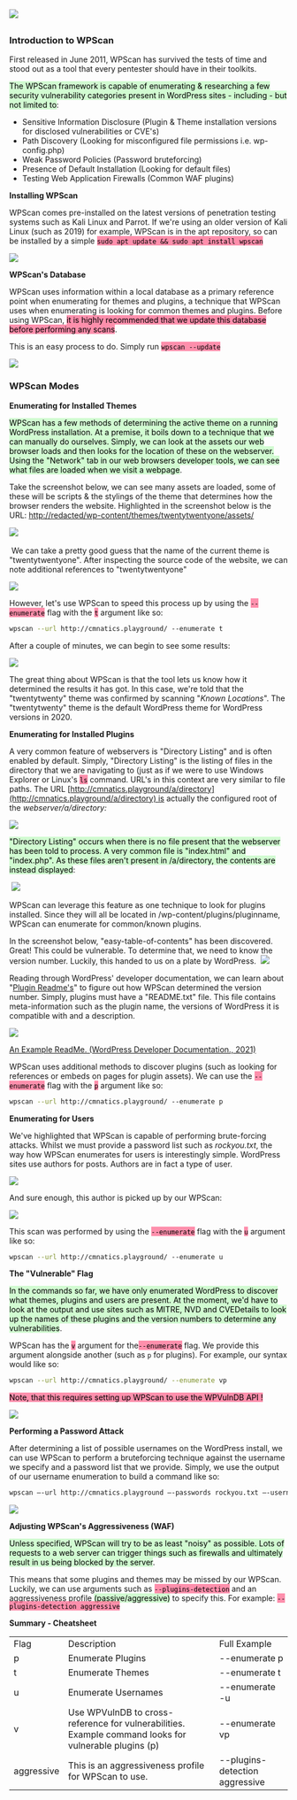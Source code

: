 # ﻿![](https://raw.githubusercontent.com/wpscanteam/wpscan/gh-pages/images/wpscan_logo.png)

### Introduction to WPScan

First released in June 2011, WPScan has survived the tests of time and stood out as a tool that every pentester should have in their toolkits.

<mark style="background: #BBFABBA6;">The WPScan framework is capable of enumerating & researching a few security vulnerability categories present in WordPress sites - including - but not limited to</mark>:

- Sensitive Information Disclosure (Plugin & Theme installation versions for disclosed vulnerabilities or CVE's)
- Path Discovery (Looking for misconfigured file permissions i.e. wp-config.php)
- Weak Password Policies (Password bruteforcing)
- Presence of Default Installation (Looking for default files)
- Testing Web Application Firewalls (Common WAF plugins)

**Installing WPScan**  

WPScan comes pre-installed on the latest versions of penetration testing systems such as Kali Linux and Parrot. If we're using an older version of Kali Linux (such as 2019) for example, WPScan is in the apt repository, so can be installed by a simple <mark style="background: #FF5582A6;">`sudo apt update && sudo apt install wpscan`</mark> 

![](https://assets.tryhackme.com/additional/web-enumeration-redux/install-wpscan.png)  

**WPScan's Database**

WPScan uses information within a local database as a primary reference point when enumerating for themes and plugins, a technique that WPScan uses when enumerating is looking for common themes and plugins. Before using WPScan, <mark style="background: #FF5582A6;">it is highly recommended that we update this database before performing any scans</mark>.

This is an easy process to do. Simply run <mark style="background: #FF5582A6;">`wpscan --update`</mark> 

![](https://assets.tryhackme.com/additional/web-enumeration-redux/update-wpscan.png)

### WPScan Modes

**Enumerating for Installed Themes**

<mark style="background: #BBFABBA6;">WPScan has a few methods of determining the active theme on a running WordPress installation. At a premise, it boils down to a technique that we can manually do ourselves. Simply, we can look at the assets our web browser loads and then looks for the location of these on the webserver. Using the "Network" tab in our web browsers developer tools, we can see what files are loaded when we visit a webpage</mark>.

Take the screenshot below, we can see many assets are loaded, some of these will be scripts & the stylings of the theme that determines how the browser renders the website. Highlighted in the screenshot below is the URL: [http://redacted/wp-content/themes/twentytwentyone/assets/](http://redacted/wp-content/themes/twentytwentyone/assets/)

![](https://assets.tryhackme.com/additional/web-enumeration-redux/manual-discover-theme-2.png) 

 We can take a pretty good guess that the name of the current theme is "twentytwentyone". After inspecting the source code of the website, we can note additional references to "twentytwentyone"

![](https://assets.tryhackme.com/additional/web-enumeration-redux/manual-discover-theme.png)

However, let's use WPScan to speed this process up by using the <mark style="background: #FF5582A6;">`--enumerate`</mark> flag with the <mark style="background: #FF5582A6;">`t`</mark> argument like so:

```bash
wpscan --url http://cmnatics.playground/ --enumerate t
```

After a couple of minutes, we can begin to see some results:

![](https://assets.tryhackme.com/additional/web-enumeration-redux/enum-themes.png)

The great thing about WPScan is that the tool lets us know how it determined the results it has got. In this case, we're told that the "twentytwenty" theme was confirmed by scanning "_Known Locations_". The "twentytwenty" theme is the default WordPress theme for WordPress versions in 2020.

**Enumerating for Installed Plugins**

A very common feature of webservers is "Directory Listing" and is often enabled by default. Simply, "Directory Listing" is the listing of files in the directory that we are navigating to (just as if we were to use Windows Explorer or Linux's <mark style="background: #FF5582A6;">`ls`</mark> command. URL's in this context are very similar to file paths. The URL [http://cmnatics.playground/a/directory](http://cmnatics.playground/a/directory) is actually the configured root of the _webserver/a/directory:_

![](https://assets.tryhackme.com/additional/web-enumeration-redux/webserver-fs.png)

<mark style="background: #BBFABBA6;">"Directory Listing" occurs when there is no file present that the webserver has been told to process. A very common file is "index.html" and "index.php". As these files aren't present in /a/directory, the contents are instead displayed</mark>:

 ![](https://assets.tryhackme.com/additional/web-enumeration-redux/index2.png)

WPScan can leverage this feature as one technique to look for plugins installed. Since they will all be located in /wp-content/plugins/pluginname, WPScan can enumerate for common/known plugins.

In the screenshot below, "easy-table-of-contents" has been discovered. Great! This could be vulnerable. To determine that, we need to know the version number. Luckily, this handed to us on a plate by WordPress.
 ![](https://assets.tryhackme.com/additional/web-enumeration-redux/enum-plugins2.png)

Reading through WordPress' developer documentation, we can learn about "[Plugin Readme's](https://developer.wordpress.org/plugins/wordpress-org/how-your-readme-txt-works/#how-the-readme-is-parsed)" to figure out how WPScan determined the version number. Simply, plugins must have a "README.txt" file. This file contains meta-information such as the plugin name, the versions of WordPress it is compatible with and a description.

![](https://assets.tryhackme.com/additional/web-enumeration-redux/example-readme.png)  

[An Example ReadMe. (WordPress Developer Documentation., 2021)](https://developer.wordpress.org/plugins/wordpress-org/how-your-readme-txt-works/#example-readme)

WPScan uses additional methods to discover plugins (such as looking for references or embeds on pages for plugin assets). We can use the <mark style="background: #FF5582A6;">`--enumerate`</mark> flag with the <mark style="background: #FF5582A6;">`p`</mark> argument like so:

```bash
wpscan --url http://cmnatics.playground/ --enumerate p
```

**Enumerating for Users**

We've highlighted that WPScan is capable of performing brute-forcing attacks. Whilst we must provide a password list such as _rockyou.txt_, the way how WPScan enumerates for users is interestingly simple. WordPress sites use authors for posts. Authors are in fact a type of user. 
 
![](https://assets.tryhackme.com/additional/web-enumeration-redux/wordpress-post.png)

And sure enough, this author is picked up by our WPScan:

![](https://assets.tryhackme.com/additional/web-enumeration-redux/enum-users.png)  

This scan was performed by using the <mark style="background: #FF5582A6;">`--enumerate`</mark> flag with the <mark style="background: #FF5582A6;">`u`</mark> argument like so:

```bash
wpscan --url http://cmnatics.playground/ --enumerate u
```

**The "Vulnerable" Flag**

<mark style="background: #BBFABBA6;">In the commands so far, we have only enumerated WordPress to discover what themes, plugins and users are present. At the moment, we'd have to look at the output and use sites such as MITRE, NVD and CVEDetails to look up the names of these plugins and the version numbers to determine any vulnerabilities</mark>.

WPScan has the <mark style="background: #FF5582A6;">`v`</mark> argument for the<mark style="background: #FF5582A6;">`--enumerate`</mark> flag. We provide this argument alongside another (such as `p` for plugins). For example, our syntax would like so:

```bash
wpscan --url http://cmnatics.playground/ --enumerate vp
```

<mark style="background: #FF5582A6;">Note, that this requires setting up WPScan to use the WPVulnDB API !
</mark>

![](https://assets.tryhackme.com/additional/web-enumeration-redux/vulndb.png)

**Performing a Password Attack**

After determining a list of possible usernames on the WordPress install, we can use WPScan to perform a bruteforcing technique against the username we specify and a password list that we provide. Simply, we use the output of our username enumeration to build a command like so: 

```bash
wpscan –-url http://cmnatics.playground –-passwords rockyou.txt –-usernames cmnatic
```

![](https://assets.tryhackme.com/additional/web-enumeration-redux/password-attack.png)  

**Adjusting WPScan's Aggressiveness (WAF)**

<mark style="background: #BBFABBA6;">Unless specified, WPScan will try to be as least "noisy" as possible. Lots of requests to a web server can trigger things such as firewalls and ultimately result in us being blocked by the server</mark>.

This means that some plugins and themes may be missed by our WPScan. Luckily, we can use arguments such as <mark style="background: #FF5582A6;">`--plugins-detection`</mark> and an aggressiveness profile <mark style="background: #BBFABBA6;">(passive/aggressive)</mark> to specify this. For example: <mark style="background: #FF5582A6;">`--plugins-detection aggressive`</mark>

**Summary - Cheatsheet**

|   |   |   |
|---|---|---|
|Flag|Description|Full Example|
|p|Enumerate Plugins|--enumerate p|
|t|Enumerate Themes|--enumerate t|
|u|Enumerate Usernames|--enumerate -u|
|v|Use WPVulnDB to cross-reference for vulnerabilities. Example command looks for vulnerable plugins (p)|--enumerate vp|
|aggressive|This is an aggressiveness profile for WPScan to use.|--plugins-detection aggressive|